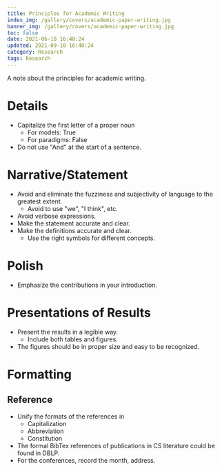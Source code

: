 ```yaml
---
title: Principles for Academic Writing
index_img: /gallery/covers/academic-paper-writing.jpg
banner_img: /gallery/covers/academic-paper-writing.jpg
toc: false
date: 2021-06-10 16:48:24
updated: 2021-09-10 16:48:24
category: Research
tags: Research
---
```

<!-- omit in toc -->

A note about the principles for academic writing. 

<!-- more -->

# Details

- Capitalize the first letter of a proper noun
  - For models: True
  - For paradigms: False
- Do not use "And" at the start of a sentence.

# Narrative/Statement

- Avoid and eliminate the fuzziness and subjectivity of language to the greatest extent.
   -  Avoid to use "we", "I think", etc.
- Avoid verbose expressions.
- Make the statement accurate and clear.
- Make the definitions accurate and clear.
  - Use the right symbols for different concepts.

# Polish

- Emphasize the contributions in your introduction.

# Presentations of Results

- Present the results in a legible way.
  - Include both tables and figures.
- The figures should be in proper size and easy to be recognized.

# Formatting

## Reference

- Unify the formats of the references in
  - Capitalization
  - Abbreviation
  - Constitution
- The formal BibTex references of publications in CS literature could be found in DBLP.
- For the conferences, record the month, address.
